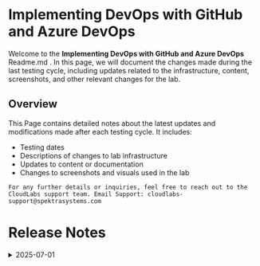 # Implementing DevOps with GitHub and Azure DevOps

Welcome to the **Implementing DevOps with GitHub and Azure DevOps** Readme.md . In this page, we will document the changes made during the last testing cycle, including updates related to the infrastructure, content, screenshots, and other relevant changes for the lab.

## Overview

This Page contains detailed notes about the latest updates and modifications made after each testing cycle. It includes:

- Testing dates
- Descriptions of changes to lab infrastructure
- Updates to content or documentation
- Changes to screenshots and visuals used in the lab

`For any further details or inquiries, feel free to reach out to the CloudLabs support team. Email Support: cloudlabs-support@spektrasystems.com`
# Release Notes
<details>
  <summary>2025-07-01</summary>

  **Implementing DevOps with GitHub and Azure DevOps** is a newly onboarded lab inspired from Az 400 and DevOps with GitHub lab 
  
- **Testing Date**: 2025-05-23

## Infrastructure Changes

NA

## Content Changes

### LAB 2

The newly added **Exercise 4** in **Lab 2** introduces the **Implementation of Selenium tests using a self-hosted Azure DevOps agent**.

### Lab 5: Implementing Security and Compliance in an Azure Pipeline

Introduces the integration of **Mend Bolt** to enhance security and compliance by scanning for vulnerabilities within the Azure DevOps pipeline.
  

## Screenshot Updates

- **Change**: All step-by-step instructions have been documented with corresponding screenshots added for each stage of the process.

## Validation

Implemented and tested the lab with validation

## Testing Notes

- **Test Validation Summary**: The lab was successfully onboarded and tested end-to-end (E2E) to ensure full functionality and workflow validation.


---
</details>
